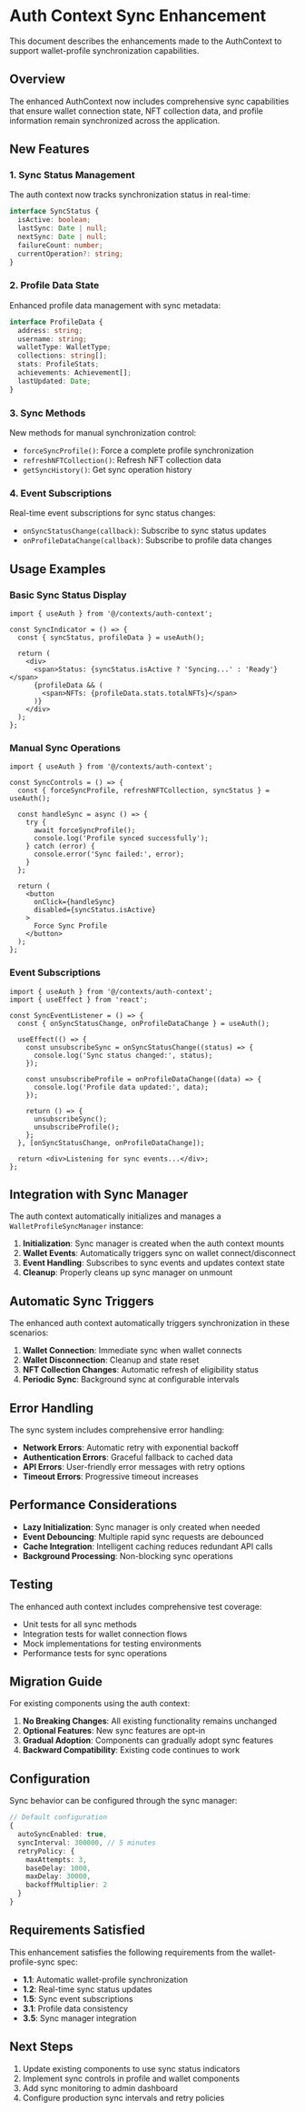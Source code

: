 # Auth Context Sync Enhancement

This document describes the enhancements made to the AuthContext to support wallet-profile synchronization capabilities.

## Overview

The enhanced AuthContext now includes comprehensive sync capabilities that ensure wallet connection state, NFT collection data, and profile information remain synchronized across the application.

## New Features

### 1. Sync Status Management

The auth context now tracks synchronization status in real-time:

```typescript
interface SyncStatus {
  isActive: boolean;
  lastSync: Date | null;
  nextSync: Date | null;
  failureCount: number;
  currentOperation?: string;
}
```

### 2. Profile Data State

Enhanced profile data management with sync metadata:

```typescript
interface ProfileData {
  address: string;
  username: string;
  walletType: WalletType;
  collections: string[];
  stats: ProfileStats;
  achievements: Achievement[];
  lastUpdated: Date;
}
```

### 3. Sync Methods

New methods for manual synchronization control:

- `forceSyncProfile()`: Force a complete profile synchronization
- `refreshNFTCollection()`: Refresh NFT collection data
- `getSyncHistory()`: Get sync operation history

### 4. Event Subscriptions

Real-time event subscriptions for sync status changes:

- `onSyncStatusChange(callback)`: Subscribe to sync status updates
- `onProfileDataChange(callback)`: Subscribe to profile data changes

## Usage Examples

### Basic Sync Status Display

```tsx
import { useAuth } from '@/contexts/auth-context';

const SyncIndicator = () => {
  const { syncStatus, profileData } = useAuth();
  
  return (
    <div>
      <span>Status: {syncStatus.isActive ? 'Syncing...' : 'Ready'}</span>
      {profileData && (
        <span>NFTs: {profileData.stats.totalNFTs}</span>
      )}
    </div>
  );
};
```

### Manual Sync Operations

```tsx
import { useAuth } from '@/contexts/auth-context';

const SyncControls = () => {
  const { forceSyncProfile, refreshNFTCollection, syncStatus } = useAuth();
  
  const handleSync = async () => {
    try {
      await forceSyncProfile();
      console.log('Profile synced successfully');
    } catch (error) {
      console.error('Sync failed:', error);
    }
  };
  
  return (
    <button 
      onClick={handleSync}
      disabled={syncStatus.isActive}
    >
      Force Sync Profile
    </button>
  );
};
```

### Event Subscriptions

```tsx
import { useAuth } from '@/contexts/auth-context';
import { useEffect } from 'react';

const SyncEventListener = () => {
  const { onSyncStatusChange, onProfileDataChange } = useAuth();
  
  useEffect(() => {
    const unsubscribeSync = onSyncStatusChange((status) => {
      console.log('Sync status changed:', status);
    });
    
    const unsubscribeProfile = onProfileDataChange((data) => {
      console.log('Profile data updated:', data);
    });
    
    return () => {
      unsubscribeSync();
      unsubscribeProfile();
    };
  }, [onSyncStatusChange, onProfileDataChange]);
  
  return <div>Listening for sync events...</div>;
};
```

## Integration with Sync Manager

The auth context automatically initializes and manages a `WalletProfileSyncManager` instance:

1. **Initialization**: Sync manager is created when the auth context mounts
2. **Wallet Events**: Automatically triggers sync on wallet connect/disconnect
3. **Event Handling**: Subscribes to sync events and updates context state
4. **Cleanup**: Properly cleans up sync manager on unmount

## Automatic Sync Triggers

The enhanced auth context automatically triggers synchronization in these scenarios:

1. **Wallet Connection**: Immediate sync when wallet connects
2. **Wallet Disconnection**: Cleanup and state reset
3. **NFT Collection Changes**: Automatic refresh of eligibility status
4. **Periodic Sync**: Background sync at configurable intervals

## Error Handling

The sync system includes comprehensive error handling:

- **Network Errors**: Automatic retry with exponential backoff
- **Authentication Errors**: Graceful fallback to cached data
- **API Errors**: User-friendly error messages with retry options
- **Timeout Errors**: Progressive timeout increases

## Performance Considerations

- **Lazy Initialization**: Sync manager is only created when needed
- **Event Debouncing**: Multiple rapid sync requests are debounced
- **Cache Integration**: Intelligent caching reduces redundant API calls
- **Background Processing**: Non-blocking sync operations

## Testing

The enhanced auth context includes comprehensive test coverage:

- Unit tests for all sync methods
- Integration tests for wallet connection flows
- Mock implementations for testing environments
- Performance tests for sync operations

## Migration Guide

For existing components using the auth context:

1. **No Breaking Changes**: All existing functionality remains unchanged
2. **Optional Features**: New sync features are opt-in
3. **Gradual Adoption**: Components can gradually adopt sync features
4. **Backward Compatibility**: Existing code continues to work

## Configuration

Sync behavior can be configured through the sync manager:

```typescript
// Default configuration
{
  autoSyncEnabled: true,
  syncInterval: 300000, // 5 minutes
  retryPolicy: {
    maxAttempts: 3,
    baseDelay: 1000,
    maxDelay: 30000,
    backoffMultiplier: 2
  }
}
```

## Requirements Satisfied

This enhancement satisfies the following requirements from the wallet-profile-sync spec:

- **1.1**: Automatic wallet-profile synchronization
- **1.2**: Real-time sync status updates
- **1.5**: Sync event subscriptions
- **3.1**: Profile data consistency
- **3.5**: Sync manager integration

## Next Steps

1. Update existing components to use sync status indicators
2. Implement sync controls in profile and wallet components
3. Add sync monitoring to admin dashboard
4. Configure production sync intervals and retry policies